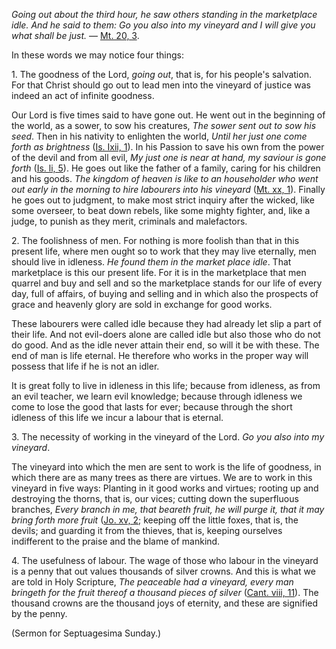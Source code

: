 
_Going out about the third hour, he saw others standing in the marketplace idle. And he said to them: Go you also into my vineyard and I will give you what shall be just._ — [Mt. 20, 3](https://vulgata.online/bible/Mt.xx?ed=DR2&vfn=DR2.Mt.xx.3:vs).

In these words we may notice four things:

1\. The goodness of the Lord, _going out_, that is, for his people's salvation. For that Christ should go out to lead men into the vineyard of justice was indeed an act of infinite goodness.

Our Lord is five times said to have gone out. He went out in the beginning of the world, as a sower, to sow his creatures, _The sower sent out to sow his seed_. Then in his nativity to enlighten the world, _Until her just one come forth as brightness_ ([Is. Ixii, 1](https://vulgata.online/bible/Is.Ixii?ed=DR2&vfn=DR2.Is.Ixii.1:vs)). In his Passion to save his own from the power of the devil and from all evil, _My just one is near at hand, my saviour is gone forth_ ([Is. li, 5](https://vulgata.online/bible/Is.li?ed=DR2&vfn=DR2.Is.li.5:vs)). He goes out like the father of a family, caring for his children and his goods. _The kingdom of heaven is like to an householder who went out early in the morning to hire labourers into his vineyard_ ([Mt. xx, 1](https://vulgata.online/bible/Mt.xx?ed=DR2&vfn=DR2.Mt.xx.1:vs)). Finally he goes out to judgment, to make most strict inquiry after the wicked, like some overseer, to beat down rebels, like some mighty fighter, and, like a judge, to punish as they merit, criminals and malefactors.

2\. The foolishness of men. For nothing is more foolish than that in this present life, where men ought so to work that they may live eternally, men should live in idleness. _He found them in the market place idle_. That marketplace is this our present life. For it is in the marketplace that men quarrel and buy and sell and so the marketplace stands for our life of every day, full of affairs, of buying and selling and in which also the prospects of grace and heavenly glory are sold in exchange for good works.

These labourers were called idle because they had already let slip a part of their life. And not evil-doers alone are called idle but also those who do not do good. And as the idle never attain their end, so will it be with these. The end of man is life eternal. He therefore who works in the proper way will possess that life if he is not an idler.

It is great folly to live in idleness in this life; because from idleness, as from an evil teacher, we learn evil knowledge; because through idleness we come to lose the good that lasts for ever; because through the short idleness of this life we incur a labour that is eternal.

3\. The necessity of working in the vineyard of the Lord. _Go you also into my vineyard_.

The vineyard into which the men are sent to work is the life of goodness, in which there are as many trees as there are virtues. We are to work in this vineyard in five ways: Planting in it good works and virtues; rooting up and destroying the thorns, that is, our vices; cutting down the superfluous branches, _Every branch in me, that beareth fruit, he will purge it, that it may bring forth more fruit_ ([Jo. xv, 2](https://vulgata.online/bible/Jo.xv?ed=DR2&vfn=DR2.Jo.xv.2:vs); keeping off the little foxes, that is, the devils; and guarding it from the thieves, that is, keeping ourselves indifferent to the praise and the blame of mankind.

4\. The usefulness of labour. The wage of those who labour in the vineyard is a penny that out values thousands of silver crowns. And this is what we are told in Holy Scripture, _The peaceable had a vineyard, every man bringeth for the fruit thereof a thousand pieces of silver_ ([Cant. viii, 11](https://vulgata.online/bible/Cant.viii?ed=DR2&vfn=DR2.Cant.viii.11:vs)). The thousand crowns are the thousand joys of eternity, and these are signified by the penny.

(Sermon for Septuagesima Sunday.)

